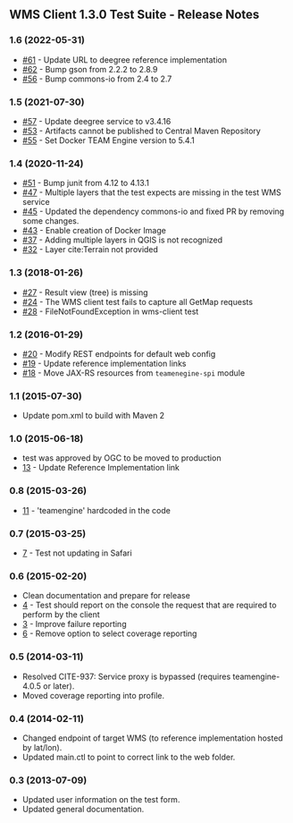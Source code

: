## WMS Client 1.3.0 Test Suite - Release Notes

### 1.6 (2022-05-31)

  - [#61](https://github.com/opengeospatial/ets-wms-client13/issues/61) - Update URL to deegree reference implementation
  - [#62](https://github.com/opengeospatial/ets-wms-client13/pull/62) - Bump gson from 2.2.2 to 2.8.9
  - [#56](https://github.com/opengeospatial/ets-wms-client13/pull/56) - Bump commons-io from 2.4 to 2.7

### 1.5 (2021-07-30)

  - [#57](https://github.com/opengeospatial/ets-wms-client13/issues/57) - Update deegree service to v3.4.16
  - [#53](https://github.com/opengeospatial/ets-wms-client13/issues/53) - Artifacts cannot be published to Central Maven Repository
  - [#55](https://github.com/opengeospatial/ets-wms-client13/pull/55) - Set Docker TEAM Engine version to 5.4.1

### 1.4 (2020-11-24)
  - [#51](https://github.com/opengeospatial/ets-wms-client13/pull/51) - Bump junit from 4.12 to 4.13.1
  - [#47](https://github.com/opengeospatial/ets-wms-client13/issues/47) - Multiple layers that the test expects are missing in the test WMS service
  - [#45](https://github.com/opengeospatial/ets-wms-client13/pull/45) - Updated the dependency commons-io and fixed PR by removing some changes.
  - [#43](https://github.com/opengeospatial/ets-wms-client13/issues/43) - Enable creation of Docker Image
  - [#37](https://github.com/opengeospatial/ets-wms-client13/issues/37) - Adding multiple layers in QGIS is not recognized
  - [#32](https://github.com/opengeospatial/ets-wms-client13/issues/32) - Layer cite:Terrain not provided

### 1.3 (2018-01-26)
  - [#27](https://github.com/opengeospatial/ets-wms-client13/issues/27) - Result view (tree) is missing
  - [#24](https://github.com/opengeospatial/ets-wms-client13/issues/24) - The WMS client test fails to capture all GetMap requests
  - [#28](https://github.com/opengeospatial/ets-wms-client13/issues/28) - FileNotFoundException in wms-client test

### 1.2 (2016-01-29)
  - [#20](https://github.com/opengeospatial/ets-wms-client13/issues/20) - Modify REST endpoints for default web config
  - [#19](https://github.com/opengeospatial/ets-wms-client13/issues/19) - Update reference implementation links
  - [#18](https://github.com/opengeospatial/ets-wms-client13/issues/18) - Move JAX-RS resources from `teamenegine-spi` module

### 1.1 (2015-07-30)
- Update pom.xml to build with Maven 2

### 1.0 (2015-06-18)
  * test was approved by OGC to be moved to production
  * [13](https://github.com/opengeospatial/ets-wms-client13/issues/13) - Update Reference Implementation link

### 0.8 (2015-03-26)
    
   * [11](https://github.com/opengeospatial/ets-wms-client13/issues/8) - 'teamengine' hardcoded in the code
    
### 0.7 (2015-03-25)

   * [7](https://github.com/opengeospatial/ets-wms-client13/issues/7) - Test not updating in Safari

### 0.6 (2015-02-20)

   * Clean documentation and prepare for release
   * [4](https://github.com/opengeospatial/ets-wms-client13/issues/4) - Test should report on the console the request that are required to perform by the client
   * [3](https://github.com/opengeospatial/ets-wms-client13/issues/3) - Improve failure reporting
   * [6](https://github.com/opengeospatial/ets-wms-client13/issues/6) - Remove option to select coverage reporting
    
### 0.5 (2014-03-11)
  
  * Resolved CITE-937: Service proxy is bypassed (requires teamengine-4.0.5 or later).
  * Moved coverage reporting into profile.
  
### 0.4 (2014-02-11)

  * Changed endpoint of target WMS (to reference implementation hosted by lat/lon).
  * Updated main.ctl to point to correct link to the web folder.

### 0.3 (2013-07-09)

  * Updated user information on the test form.
  * Updated general documentation.
